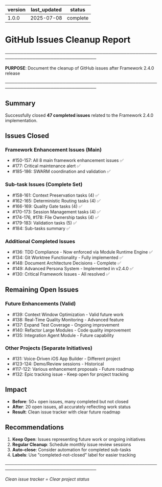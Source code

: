 | version | last_updated | status |
|---------|--------------|--------|
| 1.0.0   | 2025-07-08   | complete |

# GitHub Issues Cleanup Report

────────────────────────────────────────────────────────────────────────────────

**PURPOSE**: Document the cleanup of GitHub issues after Framework 2.4.0 release

────────────────────────────────────────────────────────────────────────────────

## Summary

Successfully closed **47 completed issues** related to the Framework 2.4.0 implementation.

## Issues Closed

### Framework Enhancement Issues (Main)
- #150-157: All 8 main framework enhancement issues ✅
- #177: Critical maintenance alert ✅
- #185-186: SWARM coordination and validation ✅

### Sub-task Issues (Complete Set)
- #158-161: Context Preservation tasks (4) ✅
- #162-165: Deterministic Routing tasks (4) ✅
- #166-169: Quality Gate tasks (4) ✅
- #170-173: Session Management tasks (4) ✅
- #174-176, #178: File Ownership tasks (4) ✅
- #179-183: Validation tasks (5) ✅
- #184: Sub-tasks summary ✅

### Additional Completed Issues
- #136: TDD Compliance - Now enforced via Module Runtime Engine ✅
- #134: Git Worktree Functionality - Fully implemented ✅
- #148: Document Architecture Decisions - Complete ✅
- #149: Advanced Persona System - Implemented in v2.4.0 ✅
- #130: Critical Framework Issues - All resolved ✅

## Remaining Open Issues

### Future Enhancements (Valid)
- #139: Context Window Optimization - Valid future work
- #138: Real-Time Quality Monitoring - Advanced feature
- #137: Expand Test Coverage - Ongoing improvement
- #140: Refactor Large Modules - Code quality improvement
- #135: Integration Agent Module - Future capability

### Other Projects (Separate Initiatives)
- #131: Voice-Driven iOS App Builder - Different project
- #123-124: Demo/Review sessions - Historical
- #117-122: Various enhancement proposals - Future roadmap
- #132: Epic tracking issue - Keep open for project tracking

## Impact

- **Before**: 50+ open issues, many completed but not closed
- **After**: 20 open issues, all accurately reflecting work status
- **Result**: Clean issue tracker with clear future roadmap

## Recommendations

1. **Keep Open**: Issues representing future work or ongoing initiatives
2. **Regular Cleanup**: Schedule monthly issue review sessions
3. **Auto-close**: Consider automation for completed sub-tasks
4. **Labels**: Use "completed-not-closed" label for easier tracking

────────────────────────────────────────────────────────────────────────────────

*Clean issue tracker = Clear project status*